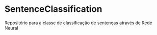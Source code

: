 # SentenceClassification
Repositório para a classe de classificação de sentenças através de Rede Neural
